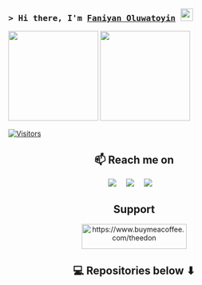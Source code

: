 ### <samp>&gt; Hi there, I'm <a href="https://gkassym.netlify.app" target="_blank">Faniyan Oluwatoyin</a> <img src="https://media.giphy.com/media/hvRJCLFzcasrR4ia7z/giphy.gif" width="25"> </samp>
<p>
      <img height="180em" src="https://github-readme-stats.vercel.app/api?username=Theedon&show_icons=true&hide_border=true&&count_private=true&include_all_commits=true" />
    <img height="180em" src="https://github-readme-stats.vercel.app/api/top-langs/?username=Theedon&exclude_repo=KNN-Image-Classification&show_icons=true&hide_border=true&layout=compact&langs_count=8"/>
</p>


[![Visitors](https://api.visitorbadge.io/api/visitors?path=Theedon&label=VISITORS&countColor=%23263759)](https://visitorbadge.io/status?path=Theedon)


<h2  align="center">📫 Reach me on</h2>
<p align="center">
  <a target="_blank"href="https://www.linkedin.com/in/theedon/"><img src="https://img.shields.io/badge/linkedin-%230077B5.svg?&style=for-the-badge&logo=linkedin&logoColor=white" /></a>&nbsp;&nbsp;&nbsp;&nbsp;
  <a target="_blank"href="https://twitter.com/El_Critico_Don"><img src="https://img.shields.io/badge/twitter-%231DA1F2.svg?&style=for-the-badge&logo=twitter&logoColor=white" /></a>&nbsp;&nbsp;&nbsp;&nbsp;
  <a href="mailto:faniyantoyin@gmail.com?subject=Hello%20Oluwatoyin,%20From%20Github"><img src="https://img.shields.io/badge/gmail-%23D14836.svg?&style=for-the-badge&logo=gmail&logoColor=white" /></a>&nbsp;&nbsp;&nbsp;&nbsp;
</p>

<h2 align=center>Support</h2>
<p align="center"><a href="https://www.buymeacoffee.com/theedon"> <img align="center" src="https://cdn.buymeacoffee.com/buttons/v2/default-yellow.png" height="50" width="210" alt="https://www.buymeacoffee.com/theedon" /></a></p>



<h2  align="center">💻 Repositories below ⬇ </h2>

